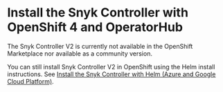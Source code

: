 # Install the Snyk Controller with OpenShift 4 and OperatorHub

The Snyk Controller V2 is currently not available in the OpenShift Marketplace nor available as a community version.

You can still install Snyk Controller V2 in OpenShift using the Helm install instructions. See [Install the Snyk Controller with Helm (Azure and Google Cloud Platform)](install-the-snyk-controller-with-helm-azure-and-google-cloud-platform.md).
